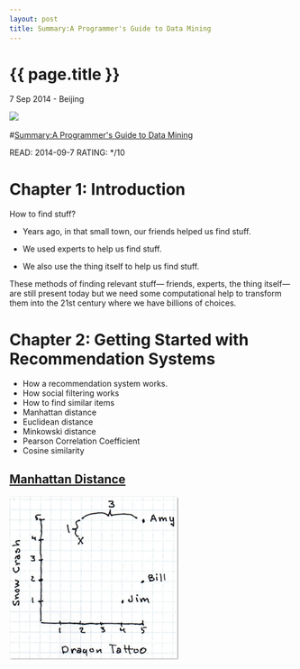 ```yaml
---
layout: post
title: Summary:A Programmer's Guide to Data Mining
---
```


{{ page.title }}
================

<p class="meta">7 Sep 2014 - Beijing</p>



<img src="http://guidetodatamining.com/wp-content/uploads/2012/10/mozi.jpeg" width="200" />


#[Summary:A Programmer's Guide to Data Mining](http://guidetodatamining.com/)

READ: 2014-09-7 RATING: */10

# Chapter 1: Introduction

How to find stuff?

- Years ago, in that small town, our friends helped us find stuff. 

- We used experts to help us find stuff.

- We also use the thing itself to help us find stuff. 

These methods of finding relevant stuff— friends, experts, the thing itself—are still present today but we need some computational help to transform them into the 21st century where we have billions of choices.

# Chapter 2: Getting Started with Recommendation Systems
- How a recommendation system works.
- How social filtering works
- How to find similar items
- Manhattan distance
- Euclidean distance
- Minkowski distance
- Pearson Correlation Coefficient
- Cosine similarity

## [Manhattan Distance](http://en.wikipedia.org/wiki/Manhattan_distance)
<img src="/images/A Programmer's Guide To Data Mining/ManhattanDistance.jpg" width="300" />

